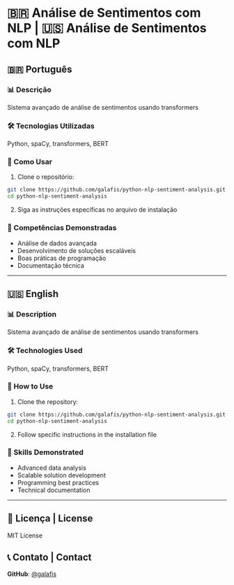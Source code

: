 # 🇧🇷 Análise de Sentimentos com NLP | 🇺🇸 Análise de Sentimentos com NLP

## 🇧🇷 Português

### 📊 Descrição
Sistema avançado de análise de sentimentos usando transformers

### 🛠️ Tecnologias Utilizadas
Python, spaCy, transformers, BERT

### 🚀 Como Usar
1. Clone o repositório:
```bash
git clone https://github.com/galafis/python-nlp-sentiment-analysis.git
cd python-nlp-sentiment-analysis
```

2. Siga as instruções específicas no arquivo de instalação

### 🎯 Competências Demonstradas
- Análise de dados avançada
- Desenvolvimento de soluções escaláveis
- Boas práticas de programação
- Documentação técnica

---

## 🇺🇸 English

### 📊 Description
Sistema avançado de análise de sentimentos usando transformers

### 🛠️ Technologies Used
Python, spaCy, transformers, BERT

### 🚀 How to Use
1. Clone the repository:
```bash
git clone https://github.com/galafis/python-nlp-sentiment-analysis.git
cd python-nlp-sentiment-analysis
```

2. Follow specific instructions in the installation file

### 🎯 Skills Demonstrated
- Advanced data analysis
- Scalable solution development
- Programming best practices
- Technical documentation

---

## 📄 Licença | License
MIT License

## 📞 Contato | Contact
**GitHub**: [@galafis](https://github.com/galafis)
